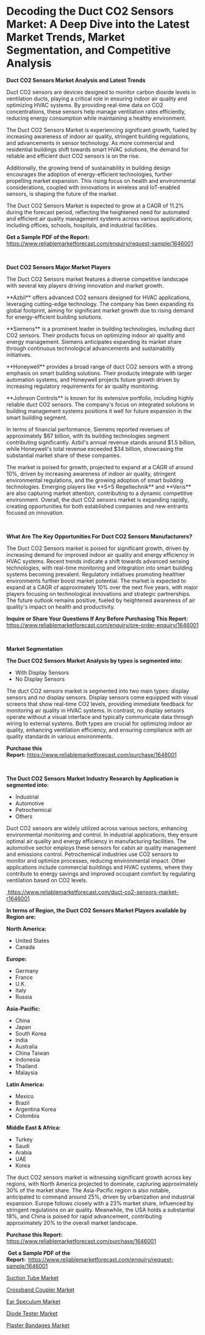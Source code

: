 <p><h1>Decoding the Duct CO2 Sensors Market: A Deep Dive into the Latest Market Trends, Market Segmentation, and Competitive Analysis</h1></p><p><strong>Duct CO2 Sensors Market Analysis and Latest Trends</strong></p>
<p><p>Duct CO2 sensors are devices designed to monitor carbon dioxide levels in ventilation ducts, playing a critical role in ensuring indoor air quality and optimizing HVAC systems. By providing real-time data on CO2 concentrations, these sensors help manage ventilation rates efficiently, reducing energy consumption while maintaining a healthy environment.</p><p>The Duct CO2 Sensors Market is experiencing significant growth, fueled by increasing awareness of indoor air quality, stringent building regulations, and advancements in sensor technology. As more commercial and residential buildings shift towards smart HVAC solutions, the demand for reliable and efficient duct CO2 sensors is on the rise. </p><p>Additionally, the growing trend of sustainability in building design encourages the adoption of energy-efficient technologies, further propelling market expansion. This rising focus on health and environmental considerations, coupled with innovations in wireless and IoT-enabled sensors, is shaping the future of the market. </p><p>The Duct CO2 Sensors Market is expected to grow at a CAGR of 11.2% during the forecast period, reflecting the heightened need for automated and efficient air quality management systems across various applications, including offices, schools, hospitals, and industrial facilities.</p></p>
<p><strong>Get a Sample PDF of the Report:&nbsp;</strong> <a href="https://www.reliablemarketforecast.com/enquiry/request-sample/1646001?utm_campaign=2447&utm_medium=2&utm_source=Github&utm_content=ia&utm_term=10042025&utm_id=duct-co2-sensors">https://www.reliablemarketforecast.com/enquiry/request-sample/1646001</a></p>
<p>&nbsp;</p>
<p><strong>Duct CO2 Sensors Major Market Players</strong></p>
<p><p>The Duct CO2 Sensors market features a diverse competitive landscape with several key players driving innovation and market growth. </p><p>**Azbil** offers advanced CO2 sensors designed for HVAC applications, leveraging cutting-edge technology. The company has been expanding its global footprint, aiming for significant market growth due to rising demand for energy-efficient building solutions.</p><p>**Siemens** is a prominent leader in building technologies, including duct CO2 sensors. Their products focus on optimizing indoor air quality and energy management. Siemens anticipates expanding its market share through continuous technological advancements and sustainability initiatives.</p><p>**Honeywell** provides a broad range of duct CO2 sensors with a strong emphasis on smart building solutions. Their products integrate with larger automation systems, and Honeywell projects future growth driven by increasing regulatory requirements for air quality monitoring.</p><p>**Johnson Controls** is known for its extensive portfolio, including highly reliable duct CO2 sensors. The company's focus on integrated solutions in building management systems positions it well for future expansion in the smart building segment.</p><p>In terms of financial performance, Siemens reported revenues of approximately $67 billion, with its building technologies segment contributing significantly. Azbil's annual revenue stands around $1.5 billion, while Honeywell's total revenue exceeded $34 billion, showcasing the substantial market share of these companies.</p><p>The market is poised for growth, projected to expand at a CAGR of around 10%, driven by increasing awareness of indoor air quality, stringent environmental regulations, and the growing adoption of smart building technologies. Emerging players like **S+S Regeltechnik** and **Veris** are also capturing market attention, contributing to a dynamic competitive environment. Overall, the duct CO2 sensors market is expanding rapidly, creating opportunities for both established companies and new entrants focused on innovation.</p></p>
<p>&nbsp;</p>
<p><strong>What Are The Key Opportunities For Duct CO2 Sensors Manufacturers?</strong></p>
<p><p>The Duct CO2 Sensors market is poised for significant growth, driven by increasing demand for improved indoor air quality and energy efficiency in HVAC systems. Recent trends indicate a shift towards advanced sensing technologies, with real-time monitoring and integration into smart building systems becoming prevalent. Regulatory initiatives promoting healthier environments further boost market potential. The market is expected to expand at a CAGR of approximately 10% over the next five years, with major players focusing on technological innovations and strategic partnerships. The future outlook remains positive, fueled by heightened awareness of air quality's impact on health and productivity.</p></p>
<p><strong>Inquire or Share Your Questions If Any Before Purchasing This Report:</strong> <a href="https://www.reliablemarketforecast.com/enquiry/pre-order-enquiry/1646001?utm_campaign=2447&utm_medium=2&utm_source=Github&utm_content=ia&utm_term=10042025&utm_id=duct-co2-sensors">https://www.reliablemarketforecast.com/enquiry/pre-order-enquiry/1646001</a></p>
<p>&nbsp;</p>
<p><strong>Market Segmentation</strong></p>
<p><strong>The Duct CO2 Sensors Market Analysis by types is segmented into:</strong></p>
<p><ul><li>With Display Sensors</li><li>No Display Sensors</li></ul></p>
<p><p>The duct CO2 sensors market is segmented into two main types: display sensors and no display sensors. Display sensors come equipped with visual screens that show real-time CO2 levels, providing immediate feedback for monitoring air quality in HVAC systems. In contrast, no display sensors operate without a visual interface and typically communicate data through wiring to external systems. Both types are crucial for optimizing indoor air quality, enhancing ventilation efficiency, and ensuring compliance with air quality standards in various environments.</p></p>
<p><strong>Purchase this Report:&nbsp;</strong><a href="https://www.reliablemarketforecast.com/purchase/1646001?utm_campaign=2447&utm_medium=2&utm_source=Github&utm_content=ia&utm_term=10042025&utm_id=duct-co2-sensors">https://www.reliablemarketforecast.com/purchase/1646001</a></p>
<p>&nbsp;</p>
<p><strong>The Duct CO2 Sensors Market Industry Research by Application is segmented into:</strong></p>
<p><ul><li>Industrial</li><li>Automotive</li><li>Petrochemical</li><li>Others</li></ul></p>
<p><p>Duct CO2 sensors are widely utilized across various sectors, enhancing environmental monitoring and control. In industrial applications, they ensure optimal air quality and energy efficiency in manufacturing facilities. The automotive sector employs these sensors for cabin air quality management and emissions control. Petrochemical industries use CO2 sensors to monitor and optimize processes, reducing environmental impact. Other applications include commercial buildings and HVAC systems, where they contribute to energy savings and improved occupant comfort by regulating ventilation based on CO2 levels.</p></p>
<p><a href="https://www.reliablemarketforecast.com/duct-co2-sensors-market-r1646001?utm_campaign=2447&utm_medium=2&utm_source=Github&utm_content=ia&utm_term=10042025&utm_id=duct-co2-sensors">&nbsp;https://www.reliablemarketforecast.com/duct-co2-sensors-market-r1646001</a></p>
<p><strong>In terms of Region, the Duct CO2 Sensors Market Players available by Region are:</strong></p>
<p>
    <p> <strong> North America: </strong>
        <ul>
            <li>United States</li>
            <li>Canada</li>
        </ul>
        </p> 
    <p> <strong> Europe: </strong>
        <ul>
            <li>Germany</li>
            <li>France</li>
            <li>U.K.</li>
            <li>Italy</li>
            <li>Russia</li>
        </ul>
        </p> 
    <p> <strong> Asia-Pacific: </strong>
        <ul>
            <li>China</li>
            <li>Japan</li>
            <li>South Korea</li>
            <li>India</li>
            <li>Australia</li>
            <li>China Taiwan</li>
            <li>Indonesia</li>
            <li>Thailand</li>
            <li>Malaysia</li>
        </ul>
        </p> 
    <p> <strong> Latin America: </strong>
        <ul>
            <li>Mexico</li>
            <li>Brazil</li>
            <li>Argentina Korea</li>
            <li>Colombia</li>
        </ul>
        </p> 
    <p> <strong> Middle East & Africa: </strong>
        <ul>
            <li>Turkey</li>
            <li>Saudi</li>
            <li>Arabia</li>
            <li>UAE</li>
            <li>Korea</li>
        </ul>
    </p>
    </p>
<p><p>The duct CO2 sensors market is witnessing significant growth across key regions, with North America projected to dominate, capturing approximately 30% of the market share. The Asia-Pacific region is also notable, anticipated to command around 25%, driven by urbanization and industrial expansion. Europe follows closely with a 23% market share, influenced by stringent regulations on air quality. Meanwhile, the USA holds a substantial 18%, and China is poised for rapid advancement, contributing approximately 20% to the overall market landscape.</p></p>
<p><strong>Purchase this Report: </strong><a href="https://www.reliablemarketforecast.com/purchase/1646001?utm_campaign=2447&utm_medium=2&utm_source=Github&utm_content=ia&utm_term=10042025&utm_id=duct-co2-sensors">https://www.reliablemarketforecast.com/purchase/1646001</a></p>
<p>&nbsp;<strong>Get a Sample PDF of the Report:&nbsp;&nbsp;</strong><a href="https://www.reliablemarketforecast.com/enquiry/request-sample/1646001?utm_campaign=2447&utm_medium=2&utm_source=Github&utm_content=ia&utm_term=10042025&utm_id=duct-co2-sensors">https://www.reliablemarketforecast.com/enquiry/request-sample/1646001</a></p>
<p><strong></strong></p>
<p><p><a href="https://www.linkedin.com/pulse/competitive-landscape-suction-tube-market-analyzing-pxz5e?utm_campaign=2447&utm_medium=2&utm_source=Github&utm_content=ia&utm_term=10042025&utm_id=duct-co2-sensors">Suction Tube Market</a></p><p><a href="https://github.com/ubavicachida/Market-Research-Report-List-1/blob/main/crossband-coupler-market.md?utm_campaign=2447&utm_medium=2&utm_source=Github&utm_content=ia&utm_term=10042025&utm_id=duct-co2-sensors">Crossband Coupler Market</a></p><p><a href="https://www.linkedin.com/pulse/ear-speculum-market-growth-analysis-predicts-expansion-cagr-76-fu1ye?utm_campaign=2447&utm_medium=2&utm_source=Github&utm_content=ia&utm_term=10042025&utm_id=duct-co2-sensors">Ear Speculum Market</a></p><p><a href="https://github.com/vaduzunny/Market-Research-Report-List-1/blob/main/diode-tester-market.md?utm_campaign=2447&utm_medium=2&utm_source=Github&utm_content=ia&utm_term=10042025&utm_id=duct-co2-sensors">Diode Tester Market</a></p><p><a href="https://www.linkedin.com/pulse/regulatory-insights-plaster-bandages-market-2025-2032-policies-te5ue?utm_campaign=2447&utm_medium=2&utm_source=Github&utm_content=ia&utm_term=10042025&utm_id=duct-co2-sensors">Plaster Bandages Market</a></p></p>